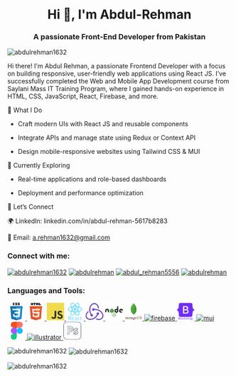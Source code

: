 <h1 align="center">Hi 👋, I'm Abdul-Rehman</h1>
<h3 align="center">A passionate Front-End Developer from Pakistan</h3>



<p align="left"> <img src="https://komarev.com/ghpvc/?username=abdulrehman1632&label=Profile%20views&color=0e75b6&style=flat" alt="abdulrehman1632" /> </p>

Hi there! I'm Abdul Rehman, a passionate Frontend Developer with a focus on building responsive, user-friendly web applications using React JS. I’ve successfully completed the Web and Mobile App Development course from Saylani Mass IT Training Program, where I gained hands-on experience in HTML, CSS, JavaScript, React, Firebase, and more.

🚀 What I Do

- Craft modern UIs with React JS and reusable components

- Integrate APIs and manage state using Redux or Context API

- Design mobile-responsive websites using Tailwind CSS & MUI


🌱 Currently Exploring

- Real-time applications and role-based dashboards

- Deployment and performance optimization

🔗 Let’s Connect

🌍 LinkedIn: linkedin.com/in/abdul-rehman-5617b8283

📧 Email: a.rehman1632@gmail.com

<h3 align="left">Connect with me:</h3>
<p align="left">
<a href="https://twitter.com/abdulrehman1632" target="blank"><img align="center" src="https://raw.githubusercontent.com/rahuldkjain/github-profile-readme-generator/master/src/images/icons/Social/twitter.svg" alt="abdulrehman1632" height="30" width="40" /></a>
<a href="https://www.linkedin.com/in/abdul-rehman-5617b8283/" target="blank"><img align="center" src="https://raw.githubusercontent.com/rahuldkjain/github-profile-readme-generator/master/src/images/icons/Social/linked-in-alt.svg" alt="abdulrehman" height="30" width="40" /></a>
<a href="https://instagram.com/abdul_rehman5556" target="blank"><img align="center" src="https://raw.githubusercontent.com/rahuldkjain/github-profile-readme-generator/master/src/images/icons/Social/instagram.svg" alt="abdul_rehman5556" height="30" width="40" /></a>
<a href="https://dribbble.com/abdulrehman" target="blank"><img align="center" src="https://raw.githubusercontent.com/rahuldkjain/github-profile-readme-generator/master/src/images/icons/Social/dribbble.svg" alt="abdulrehman" height="30" width="40" /></a>
</p>

<h3 align="left">Languages and Tools:</h3>
<p align="left">
  <!-- CSS -->
  <a href="https://www.w3schools.com/css/" target="_blank" rel="noreferrer">
    <img src="https://raw.githubusercontent.com/devicons/devicon/master/icons/css3/css3-original-wordmark.svg" alt="css3" width="40" height="40"/>
  </a>

  <!-- HTML -->
  <a href="https://www.w3.org/html/" target="_blank" rel="noreferrer">
    <img src="https://raw.githubusercontent.com/devicons/devicon/master/icons/html5/html5-original-wordmark.svg" alt="html5" width="40" height="40"/>
  </a>

  <!-- JavaScript -->
  <a href="https://developer.mozilla.org/en-US/docs/Web/JavaScript" target="_blank" rel="noreferrer">
    <img src="https://raw.githubusercontent.com/devicons/devicon/master/icons/javascript/javascript-original.svg" alt="javascript" width="40" height="40"/>
  </a>

  <!-- React -->
  <a href="https://reactjs.org/" target="_blank" rel="noreferrer">
    <img src="https://raw.githubusercontent.com/devicons/devicon/master/icons/react/react-original-wordmark.svg" alt="react" width="40" height="40"/>
  </a>

  <!-- Redux -->
  <a href="https://redux.js.org" target="_blank" rel="noreferrer">
    <img src="https://raw.githubusercontent.com/devicons/devicon/master/icons/redux/redux-original.svg" alt="redux" width="40" height="40"/>
  </a>

  <!-- Node.js -->
  <a href="https://nodejs.org" target="_blank" rel="noreferrer">
    <img src="https://raw.githubusercontent.com/devicons/devicon/master/icons/nodejs/nodejs-original-wordmark.svg" alt="nodejs" width="40" height="40"/>
  </a>

  <!-- MongoDB -->
  <a href="https://www.mongodb.com/" target="_blank" rel="noreferrer">
    <img src="https://raw.githubusercontent.com/devicons/devicon/master/icons/mongodb/mongodb-original-wordmark.svg" alt="mongodb" width="40" height="40"/>
  </a>

  <!-- Firebase -->
  <a href="https://firebase.google.com/" target="_blank" rel="noreferrer">
    <img src="https://www.vectorlogo.zone/logos/firebase/firebase-icon.svg" alt="firebase" width="40" height="40"/>
  </a>

  <!-- Bootstrap -->
  <a href="https://getbootstrap.com" target="_blank" rel="noreferrer">
    <img src="https://raw.githubusercontent.com/devicons/devicon/master/icons/bootstrap/bootstrap-plain-wordmark.svg" alt="bootstrap" width="40" height="40"/>
  </a>

  <!-- MUI -->
  <a href="https://mui.com/" target="_blank" rel="noreferrer">
    <img src="https://cdn.worldvectorlogo.com/logos/material-ui-1.svg" alt="mui" width="40" height="40"/>
  </a>

  <!-- Figma -->
  <a href="https://www.figma.com/" target="_blank" rel="noreferrer">
    <img src="https://raw.githubusercontent.com/devicons/devicon/master/icons/figma/figma-original.svg" alt="figma" width="40" height="40"/>
  </a>

  <!-- Illustrator -->
  <a href="https://www.adobe.com/in/products/illustrator.html" target="_blank" rel="noreferrer">
    <img src="https://www.vectorlogo.zone/logos/adobe_illustrator/adobe_illustrator-icon.svg" alt="illustrator" width="40" height="40"/>
  </a>

  <!-- Photoshop -->
  <a href="https://www.photoshop.com/en" target="_blank" rel="noreferrer">
    <img src="https://raw.githubusercontent.com/devicons/devicon/master/icons/photoshop/photoshop-line.svg" alt="photoshop" width="40" height="40"/>
  </a>
</p>



<p><img align="left" src="https://github-readme-stats.vercel.app/api/top-langs?username=abdulrehman1632&show_icons=true&locale=en&layout=compact" alt="abdulrehman1632" /></p>

<p>&nbsp;<img align="center" src="https://github-readme-stats.vercel.app/api?username=abdulrehman1632&show_icons=true&locale=en" alt="abdulrehman1632" /></p>

<p><img align="center" src="https://github-readme-streak-stats.herokuapp.com/?user=abdulrehman1632&" alt="abdulrehman1632" /></p>

